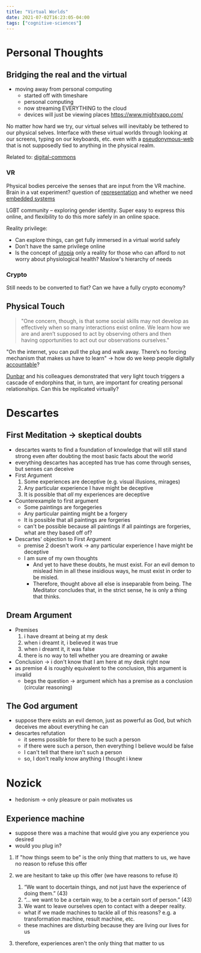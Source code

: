 ```yaml
---
title: "Virtual Worlds"
date: 2021-07-02T16:23:05-04:00
tags: ["cognitive-sciences"]
---
```


# Personal Thoughts
## Bridging the real and the virtual
-   moving away from personal computing
    -   started off with timeshare
    -   personal computing
    -   now streaming EVERYTHING to the cloud
    -   devices will just be viewing places
https://www.mightyapp.com/

No matter how hard we try, our virtual selves will inevitably be tethered to our physical selves. Interface with these virtual worlds through looking at our screens, typing on our keyboards, etc. even with a [pseudonymous-web](/thoughts/articles/pseudonymous-web) that is not supposedly tied to anything in the physical realm.

Related to: [digital-commons](thoughts/digital-commons.md)

### VR
Physical bodies perceive the senses that are input from the VR machine. Brain in a vat experiment? question of [representation](/thoughts/representation) and whether we need [embedded systems](/thoughts/embedded-ai)

LGBT community – exploring gender identity. Super easy to express this online, and flexibility to do this more safely in an online space.

Reality privilege:
-   Can explore things, can get fully immersed in a virtual world safely
-   Don’t have the same privilege online
-   Is the concept of [utopia](/thoughts/articles/the-ones-who-walk-from-omelas) only a reality for those who can afford to not worry about physiological health? Maslow's hierarchy of needs

### Crypto
Still needs to be converted to fiat? Can we have a fully crypto economy?

## Physical Touch
> "One concern, though, is that some social skills may not develop as effectively when so many interactions exist online. We learn how we are and aren’t supposed to act by observing others and then having opportunities to act out our observations ourselves."

"On the internet, you can pull the plug and walk away. There’s no forcing mechanism that makes us have to learn" -> how do we keep people digitally [accountable](thoughts/accountability.md)?

[Dunbar](https://www.newyorker.com/science/maria-konnikova/social-media-affect-math-dunbar-number-friendships) and his colleagues demonstrated that very light touch triggers a cascade of endorphins that, in turn, are important for creating personal relationships. Can this be replicated virtually?

# Descartes
## First Meditation → skeptical doubts
-   descartes wants to find a foundation of knowledge that will still stand strong even after doubting the most basic facts about the world
-   everything descartes has accepted has true has come through senses, but senses can deceive
-   First Argument
    1.  Some experiences are deceptive (e.g. visual illusions, mirages)
    2.  Any particular experience I have might be deceptive
    3.  It is possible that _all_ my experiences are deceptive
-   Counterexample to first argument
    -   Some paintings are forgegeries
    -   Any particular painting might be a forgery
    -   It is possible that all paintings are forgeries
    -   can't be possible because all paintings if all paintings are forgeries, what are they based off of?
-   Descartes' objection to First Argument
    -   premise 2 doesn't work → any particular experience I have might be deceptive
    -   I am sure of my own thoughts
        -   And yet to have these doubts, he must exist. For an evil demon to mislead him in all these insidious ways, he must exist in order to be misled.
        -   Therefore, thought above all else is inseparable from being. The Meditator concludes that, in the strict sense, he is only a thing that thinks.
## Dream Argument
-   Premises
	1.  i have dreamt at being at my desk
	2.  when i dreamt it, i believed it was true
	3.  when i dreamt it, it was false
	4.  there is no way to tell whether you are dreaming or awake
-   Conclusion → i don't know that I am here at my desk right now
-   as premise 4 is roughly equivalent to the conclusion, this argument is invalid
	-   begs the question → argument which has a premise as a conclusion (circular reasoning)
## The God argument
-   suppose there exists an evil demon, just as powerful as God, but which deceives me about everything he can
-   descartes refutation
	-   it seems possible for there to be such a person
	-   if there were such a person, then everything I believe would be false
	-   I can't tell that there isn't such a person
	-   so, I don't really know anything I thought i knew

# Nozick
-   hedonism → only pleasure or pain motivates us
## Experience machine
-   suppose there was a machine that would give you any experience you desired
-   would you plug in?

1.  If "how things seem to be" is the only thing that matters to us, we have no reason to refuse this offer
2.  we are hesitant to take up this offer (we have reasons to refuse it)

	1.  “We want to docertain things, and not just have the experience of doing them.” (43)
	2.  “... we want to be a certain way, to be a certain sort of person.” (43)
	3.  We want to leave ourselves open to contact with a deeper reality.

	-   what if we made machines to tackle all of this reasons? e.g. a transformation machine, result machine, etc.
	-   these machines are disturbing because they are living our lives for us
3.  therefore, experiences aren't the only thing that matter to us